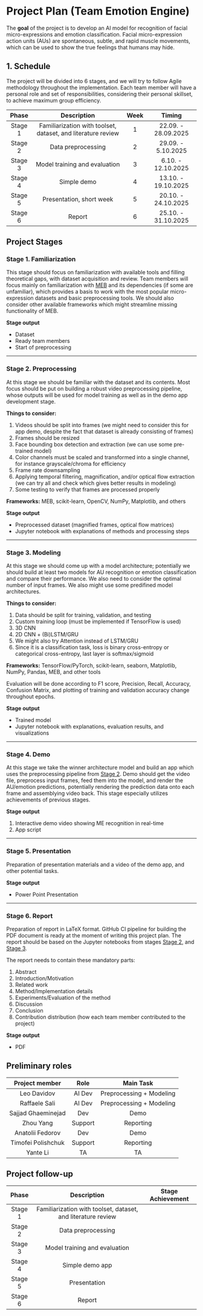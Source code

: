 # Project Plan (Team Emotion Engine)

The **goal** of the project is to develop an AI model for recognition of facial micro-expressions and emotion classification. Facial micro-expression action units (AUs) are spontaneous, subtle, and rapid muscle movements, which can be used to show the true feelings that humans may hide.

## 1. Schedule

The project will be divided into 6 stages, and we will try to follow Agile methodology throughout the implementation. Each team member will have a personal role and set of responsibilities, considering their personal skillset, to achieve maximum group efficiency.

|  Phase  |                          Description                         |Week |        Timing       |
| :-----: | :----------------------------------------------------------: |:---:| :-----------------: |
| Stage 1 | Familiarization with toolset, dataset, and literature review |  1  | 22.09. - 28.09.2025 |
| Stage 2 |                      Data preprocessing                      |  2  |  29.09. - 5.10.2025 |
| Stage 3 |                 Model training and evaluation                |  3  |  6.10. - 12.10.2025 |
| Stage 4 |                       Simple demo                            |  4  | 13.10. - 19.10.2025 |
| Stage 5 |                   Presentation, short week                   |  5  | 20.10. - 24.10.2025 |
| Stage 6 |                            Report                            |  6  | 25.10. - 31.10.2025 |

## Project Stages

### Stage 1. Familiarization

This stage should focus on familiarization with available tools and filling theoretical gaps, with dataset acquisition and review. Team members will focus mainly on familiarization with [MEB](https://github.com/tvaranka/meb) and its dependencies (if some are unfamiliar), which provides a basis to work with the most popular micro-expression datasets and basic preprocessing tools. We should also consider other available frameworks which might streamline missing functionality of MEB.

**Stage output**

* Dataset
* Ready team members
* Start of preprocessing

---

### Stage 2. Preprocessing

At this stage we should be familiar with the dataset and its contents. Most focus should be put on building a robust video preprocessing pipeline, whose outputs will be used for model training as well as in the demo app development stage.

**Things to consider:**

1. Videos should be split into frames (we might need to consider this for app demo, despite the fact that dataset is already consisting of frames)
2. Frames should be resized
3. Face bounding box detection and extraction (we can use some pre-trained model)
4. Color channels must be scaled and transformed into a single channel, for instance grayscale/chroma for efficiency
5. Frame rate downsampling
6. Applying temporal filtering, magnification, and/or optical flow extraction (we can try all and check which gives better results in modeling)
7. Some testing to verify that frames are processed properly

**Frameworks:** MEB, scikit-learn, OpenCV, NumPy, Matplotlib, and others

**Stage output**

* Preprocessed dataset (magnified frames, optical flow matrices)
* Jupyter notebook with explanations of methods and processing steps

---

### Stage 3. Modeling

At this stage we should come up with a model architecture; potentially we should build at least two models for AU recognition or emotion classification and compare their performance. We also need to consider the optimal number of input frames. We also might use some predifined model architectures.

**Things to consider:**

1. Data should be split for training, validation, and testing
2. Custom training loop (must be implemented if TensorFlow is used)
3. 3D CNN
4. 2D CNN + (Bi)LSTM/GRU
5. We might also try Attention instead of LSTM/GRU
6. Since it is a classification task, loss is binary cross-entropy or categorical cross-entropy, last layer is softmax/sigmoid

**Frameworks:** TensorFlow/PyTorch, scikit-learn, seaborn, Matplotlib, NumPy, Pandas, MEB, and other tools

Evaluation will be done according to F1 score, Precision, Recall, Accuracy, Confusion Matrix, and plotting of training and validation accuracy change throughout epochs.

**Stage output**

* Trained model
* Jupyter notebook with explanations, evaluation results, and visualizations

---

### Stage 4. Demo

At this stage we take the winner architecture model and build an app which uses the preprocessing pipeline from [Stage 2](#stage-2-preprocessing). Demo should get the video file, preprocess input frames, feed them into the model, and render the AU/emotion predictions, potentially rendering the prediction data onto each frame and assemblying video back. This stage especially utilizes achievements of previous stages.

**Stage output**

1. Interactive demo video showing ME recognition in real-time
2. App script

---

### Stage 5. Presentation

Preparation of presentation materials and a video of the demo app, and other potential tasks.

**Stage output**

* Power Point Presentation

---

### Stage 6. Report

Preparation of report in LaTeX format. GitHub CI pipeline for building the PDF document is ready at the moment of writing this project plan. The report should be based on the Jupyter notebooks from stages [Stage 2](#stage-2-preprocessing), and [Stage 3](#stage-3-modeling).

The report needs to contain these mandatory parts:
 1. Abstract
 2. Introduction/Motivation
 3. Related work 
 4. Method/Implementation details
 5. Experiments/Evaluation of the method
 6. Discussion 
 7. Conclusion 
 8. Contribution distribution (how each team member contributed to the project)

**Stage output**

* PDF

## Preliminary roles
| Project member     |    Role    |   Main Task  |
|:------------------:|:----------:|:------------:|
| Leo Davidov        |   AI Dev   | Preprocessing + Modeling |
| Raffaele Sali      |   AI Dev   | Preprocessing + Modeling |
| Sajjad Ghaeminejad |    Dev     |   Demo   |
| Zhou Yang          |  Support   |   Reporting  |
| Anatolii Fedorov   |    Dev     |   Demo  |
| Timofei Polishchuk |  Support   |   Reporting  |
| Yante Li           |     TA     |      TA      |

## Project follow-up

|  Phase  |                          Description                         |  Stage Achievement  |
| :-----: | :----------------------------------------------------------: | :-----------------: |
| Stage 1 | Familiarization with toolset, dataset, and literature review |  |
| Stage 2 |                      Data preprocessing                      |  |
| Stage 3 |                 Model training and evaluation                |  |
| Stage 4 |                        Simple demo app                       |  |
| Stage 5 |                         Presentation                         |  |
| Stage 6 |                            Report                            |  |









